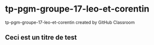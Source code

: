 # tp-pgm-groupe-17-leo-et-corentin
tp-pgm-groupe-17-leo-et-corentin created by GitHub Classroom

## Ceci est un titre de test
